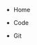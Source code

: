 <ul class="list-unstyled flex-row flex-m-space-around flex-c-center">
  <li class="circle-item">
    <a class="circle" href="{{ "/" | relative_url }}">
      <i class="fa fa-home"></i>
    </a>
    <p>Home</p>
  </li>
  <li class="circle-item">
    <a class="circle" href="{{ "/code" | relative_url }}">
      <i class="fa fa-code"></i>
    </a>
    <p>Code</p>
  </li>
  <li class="circle-item">
    <a class="circle" href="{{ "/git" | relative_url }}">
      <i class="fa fa-code-branch"></i>
    </a>
    <p>Git</p>
  </li>
</ul>